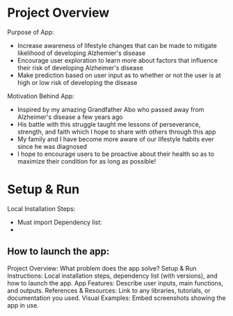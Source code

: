 # Project Overview
Purpose of App:
- Increase awareness of lifestyle changes that can be made to mitigate likelihood of developing Alzhemier's disease
- Encourage user exploration to learn more about factors that influence their risk of developing Alzheimer's disease
- Make prediction based on user input as to whether or not the user is at high or low risk of developing the disease
  
Motivation Behind App:
- Inspired by my amazing Grandfather Abo who passed away from Alzheimer's disease a few years ago
- His battle with this struggle taught me lessons of perseverance, strength, and faith which I hope to share with others through this app
- My family and I have become more aware of our lifestyle habits ever since he was diagnosed
- I hope to encourage users to be proactive about their health so as to maximize their condition for as long as possible!
  
# Setup & Run
Local Installation Steps: 
-  Must import 
Dependency list:
- 
How to launch the app: 
- 
Project Overview: What problem does the app solve?
Setup & Run Instructions: Local installation steps, dependency list (with versions), and how to launch the app.
App Features: Describe user inputs, main functions, and outputs.
References & Resources: Link to any libraries, tutorials, or documentation you used.
Visual Examples: Embed screenshots showing the app in use.

